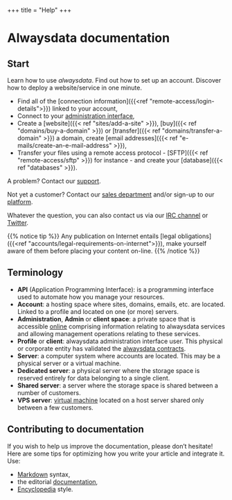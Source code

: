 +++
title = "Help"
+++

# Alwaysdata documentation

## Start

Learn how to use *alwaysdata*. Find out how to set up an account. Discover how to deploy a website/service in one minute.

- Find all of the [connection information]({{<ref "remote-access/login-details">}}) linked to your account,
- Connect to your [administration interface](https://admin.alwaysdata.com),
- Create a [website]({{< ref "sites/add-a-site" >}}), [buy]({{< ref "domains/buy-a-domain" >}}) or [transfer]({{< ref "domains/transfer-a-domain" >}}) a domain, create [email addresses]({{< ref "e-mails/create-an-e-mail-address" >}}),
- Transfer your files using a remote access protocol - [SFTP]({{< ref "remote-access/sftp" >}}) for instance - and create your [database]({{< ref "databases" >}}).

A problem? Contact our [support](https://admin.alwaysdata.com/support/add/).

Not yet a customer? Contact our [sales department](https://www.alwaysdata.com/en/#contact) and/or sign-up to our [platform](https://www.alwaysdata.com/en/register/).

Whatever the question, you can also contact us via our [IRC channel](irc://irc.freenode.net/alwaysdata) or [Twitter](https://twitter.com/alwaysdata).

{{% notice tip %}}
Any publication on Internet entails [legal obligations]({{<ref "accounts/legal-requirements-on-internet">}}), make yourself aware of them before placing your content on-line.
{{% /notice %}}

## Terminology

- **API** (Application Programming Interface): is a programming interface used to automate how you manage your resources.
- **Account**: a hosting space where sites, domains, emails, etc. are located. Linked to a profile and located on one (or more) servers.
- **Administration**, **Admin** or **client space**: a private space that is accessible [online](https://admin.alwaysdata.com) comprising information relating to alwaysdata services and allowing management operations relating to these services.
- **Profile** or **client**: alwaysdata administration interface user. This physical or corporate entity has validated the [alwaysdata contracts](https://www.alwaysdata.com/en/terms-and-legal/).
- **Server**: a computer system where accounts are located. This may be a physical server or a virtual machine.
- **Dedicated server**: a physical server where the storage space is reserved entirely for data belonging to a single client.
- **Shared server**: a server where the storage space is shared between a number of customers.
- **VPS server**: [virtual machine](https://en.wikipedia.org/wiki/Virtual_machine) located on a host server shared only between a few customers.

## Contributing to documentation

If you wish to help us improve the documentation, please don’t
hesitate! Here are some tips for optimizing how you write your article
and integrate it. Use:

- [Markdown](https://commonmark.org/) syntax,
- the editorial [documentation](https://git.madslab.net/alwaysdata/aldocs-content/src/branch/master/README.md),
- [Encyclopedia](https://en.wikipedia.org/wiki/Wikipedia:Manual_of_Style) style.
